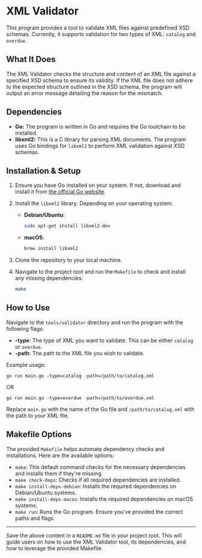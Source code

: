 # XML Validator

This program provides a tool to validate XML files against predefined XSD schemas. Currently, it supports validation for two types of XML: `catalog` and `overdue`.

## What It Does

The XML Validator checks the structure and content of an XML file against a specified XSD schema to ensure its validity. If the XML file does not adhere to the expected structure outlined in the XSD schema, the program will output an error message detailing the reason for the mismatch.

## Dependencies

- **Go:** The program is written in Go and requires the Go toolchain to be installed.
- **libxml2:** This is a C library for parsing XML documents. The program uses Go bindings for `libxml2` to perform XML validation against XSD schemas.

## Installation & Setup

1. Ensure you have Go installed on your system. If not, download and install it from [the official Go website](https://golang.org/).
2. Install the `libxml2` library. Depending on your operating system:
   - **Debian/Ubuntu**: 
     ```bash
     sudo apt-get install libxml2-dev
     ```
   - **macOS**:
     ```bash
     brew install libxml2
     ```

3. Clone the repository to your local machine.
4. Navigate to the project root and run the `Makefile` to check and install any missing dependencies:
   ```bash
   make
   ```

## How to Use

Navigate to the `tools/validator` directory and run the program with the following flags:

- **-type**: The type of XML you want to validate. This can be either `catalog` or `overdue`.
- **-path**: The path to the XML file you wish to validate.

Example usage:

```
go run main.go -type=catalog -path=/path/to/catalog.xml
```

OR 

```
go run main.go -type=overdue -path=/path/to/overdue.xml
```

Replace `main.go` with the name of the Go file and `/path/to/catalog.xml` with the path to your XML file.

## Makefile Options

The provided `Makefile` helps automate dependency checks and installations. Here are the available options:

- `make`: This default command checks for the necessary dependencies and installs them if they're missing.
- `make check-deps`: Checks if all required dependencies are installed.
- `make install-deps-debian`: Installs the required dependencies on Debian/Ubuntu systems.
- `make install-deps-macos`: Installs the required dependencies on macOS systems.
- `make run`: Runs the Go program. Ensure you've provided the correct paths and flags.

---

Save the above content in a `README.md` file in your project root. This will guide users on how to use the XML Validator tool, its dependencies, and how to leverage the provided Makefile.